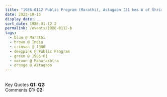 ```yaml
---
title: "1986-0112 Public Program (Marathi), Astagaon (21 kms W of Śhrīrāmpur), Maharashtra, India"
date: 2023-10-15
display_date: 
sort_date: 1986-01-12.2
permalink: /events/1986-0112-b
tags:
  - blue @ Marathi
  - brown @ India
  - crimson @ 1986
  - deeppink @ Public Program
  - green @ 1986-01
  - maroon @ Maharashtra
  - orange @ Astagaon
---
```


<br>

<wave-list>
  <list-title color="DarkSeaGreen" width="55">Key Quotes</list-title>
  <list-item color="BlanchedAlmond" width="280"><b>Q1:</b> <i></i></list-item>
  <list-item color="Lavender" width="280"><b>Q2:</b> <i></i></list-item>
</wave-list>

<br>

<wave-list>
  <list-title color="DarkSeaGreen" width="55">Comments</list-title>
  <list-item color="BlanchedAlmond" width="280"><b>C1:</b> <i></i></list-item>
  <list-item color="Lavender" width="280"><b>C2:</b> <i></i></list-item>
</wave-list>